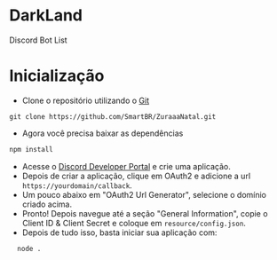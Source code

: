 # DarkLand
Discord Bot List

# Inicialização
- Clone o repositório utilizando o [Git](https://git-scm.com/downloads)
```git
git clone https://github.com/SmartBR/ZuraaaNatal.git
```

- Agora você precisa baixar as dependências
```bash
npm install
```

- Acesse o [Discord Developer Portal](https://discord.com/developers/applications/) e crie uma aplicação.
- Depois de criar a aplicação, clique em OAuth2 e adicione a url ``https://yourdomain/callback``.
- Um pouco abaixo em "OAuth2 Url Generator", selecione o domínio criado acima.
- Pronto! Depois navegue até a seção "General Information", copie o Client ID & Client Secret e coloque em ``resource/config.json``.
- Depois de tudo isso, basta iniciar sua aplicação com:
```git
  node .
```
